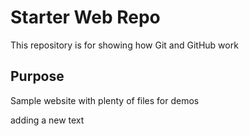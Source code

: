 # Starter Web Repo

This repository is for showing how Git and GitHub work

## Purpose

Sample website with plenty of files for demos

adding a new text
